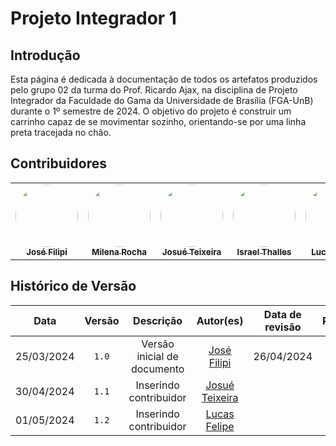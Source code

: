 # Projeto Integrador 1


## Introdução

Esta página é dedicada à documentação de todos os artefatos produzidos pelo grupo 02 da turma do Prof. Ricardo Ajax, na disciplina de Projeto Integrador da Faculdade do Gama da Universidade de Brasília (FGA-UnB) durante o 1º semestre de 2024. O objetivo do projeto é construir um carrinho capaz de se movimentar sozinho, orientando-se por uma linha preta tracejada no chão.

## Contribuidores

<table>
  <tr>
        <td align="center"><a href="https://github.com/JoseFilipi"><img style="border-radius: 50%;" src="https://github.com/JoseFilipi.png" width="100px;" alt=""/><br /><sub><b>José Filipi</b></sub></a><br />
          <td align="center"><a href="https://github.com/MilenaFRocha"><img style="border-radius: 50%;" src="https://github.com/MilenaFRocha.png" width="100px;" alt=""/><br /><sub><b>Milena Rocha</b></sub></a><br />
          <td align="center"><a href="https://github.com/zjosuez"><img style="border-radius: 50%;" src="https://github.com/zjosuez.png" width="100px;" alt=""/><br /><sub><b>Josué Teixeira </b></sub></a><br />
          <td align="center"><a href="https://github.com/IsraelThalles"><img style="border-radius: 50%;" src="https://github.com/IsraelThalles.png" width="100px;" alt=""/><br /><sub><b>Israel Thalles</b></sub></a><br /> 
             <td align="center"><a href="https://github.com/lucasfs1007"><img style="border-radius: 50%;" src="https://github.com/lucasfs1007.png" width="100px;" alt=""/><br /><sub><b>Lucas Felipe</b></sub></a><br /> 
  </tr>
</table>

## Histórico de Versão
| Data | Versão | Descrição | Autor(es) | Data de revisão | Revisor(es) |
| :-: | :-: | :-: | :-: | :-: | :-: |
| 25/03/2024 | `1.0`  | Versão inicial de documento | [José Filipi](https://github.com/JoseFilipi) | 26/04/2024 |  |
| 30/04/2024 | `1.1`  | Inserindo contribuidor | [Josué Teixeira](https://github.com/zjosuez) |  |  |
| 01/05/2024 | `1.2`  | Inserindo contribuidor | [Lucas Felipe](https://github.com/lucasfs1007) |  |  |

